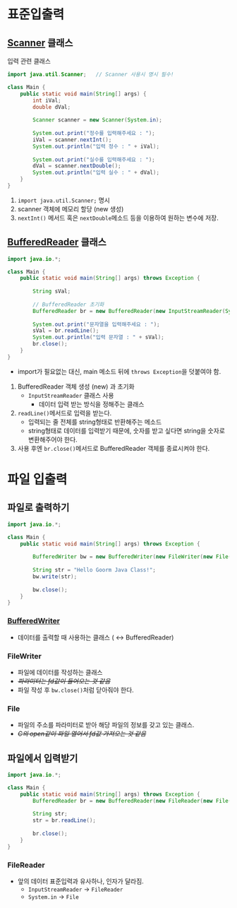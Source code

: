 # 표준입출력

## [Scanner](https://docs.oracle.com/javase/7/docs/api/java/util/Scanner.html) 클래스

입력 관련 클래스

```java
import java.util.Scanner;	// Scanner 사용시 명시 필수!

class Main {
	public static void main(String[] args) {
		int iVal;
		double dVal;		
		
		Scanner scanner = new Scanner(System.in);
		
		System.out.print("정수를 입력해주세요 : ");
		iVal = scanner.nextInt();				
		System.out.println("입력 정수 : " + iVal);
		
		System.out.print("실수를 입력해주세요 : ");
		dVal = scanner.nextDouble();				
		System.out.println("입력 실수 : " + dVal);
	}
}
```

1. `import java.util.Scanner;` 명시
2. scanner 객체에 메모리 할당 (new 생성)
3. `nextInt()` 메서드 혹은 `nextDouble`메소드 등을 이용하여 원하는 변수에 저장. 

## [BufferedReader](https://docs.oracle.com/javase/7/docs/api/java/io/BufferedReader.html) 클래스

```java
import java.io.*;

class Main {
    public static void main(String[] args) throws Exception {
        
    	String sVal;
    	
		// BufferedReader 초기화
        BufferedReader br = new BufferedReader(new InputStreamReader(System.in));
        
        System.out.print("문자열을 입력해주세요 : ");
        sVal = br.readLine();
        System.out.println("입력 문자열 : " + sVal);
        br.close();
    }
}
```

- import가 필요없는 대신, main 메소드 뒤에 `throws Exception`을 덧붙여야 함.
1. BufferedReader 객체 생성 (new) 과 초기화 
    - `InputStreamReader` 클래스 사용
        - 데이터 입력 받는 방식을 정해주는 클래스
2. `readLine()`메서드로 입력을 받는다.
    - 입력되는 줄 전체를 string형태로 반환해주는 메소드
    - string형태로 데이터를 입력받기 때문에, 숫자를 받고 싶다면 string을 숫자로 변환해주어야 한다.
3. 사용 후엔 `br.close()`메서드로 BufferedReader 객체를 종료시켜야 한다. 

# 파일 입출력

## 파일로 출력하기

```java
import java.io.*;

class Main {
    public static void main(String[] args) throws Exception {
        
    	BufferedWriter bw = new BufferedWriter(new FileWriter(new File("data/test.txt")));
    	
    	String str = "Hello Goorm Java Class!";
    	bw.write(str);
    	
    	bw.close();
    }
}
```

### [BufferedWriter](https://docs.oracle.com/javase/7/docs/api/java/io/BufferedWriter.html)

- 데이터를 출력할 때 사용하는 클래스 ( ↔ BufferedReader)

### FileWriter

- 파일에 데이터를 작성하는 클래스
- ~~*파라미터는 fd값이 들어오는 것 같음*~~
- 파일 작성 후 `bw.close()`처럼 닫아줘야 한다.

### File

- 파일의 주소를 파라미터로 받아 해당 파일의 정보를 갖고 있는 클래스.
- ~~*C의 open같이 파일 열어서 fd값 가져오는 것 같음*~~

## 파일에서 입력받기

```java
import java.io.*;

class Main {
	public static void main(String[] args) throws Exception {
		BufferedReader br = new BufferedReader(new FileReader(new File("data/test.txt")));
		
		String str;
		str = br.readLine();		
		
		br.close();
	}		
}
```

### FileReader

- 앞의 데이터 표준입력과 유사하나, 인자가 달라짐.
    - `InputStreamReader` → `FileReader`
    - `System.in` → `File`
